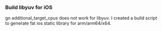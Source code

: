 ### Build libyuv for iOS

gn additional_target_cpus does not work for libyuv. I created a build script to generate fat ios static library for arm/arm64/x64. 

